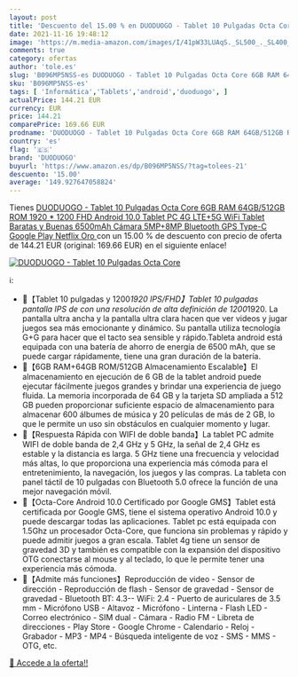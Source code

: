 ```yaml
---
layout: post
title: 'Descuento del 15.00 % en DUODUOGO - Tablet 10 Pulgadas Octa Core '
date: 2021-11-16 19:48:12
image: 'https://m.media-amazon.com/images/I/41pW33LUAqS._SL500_._SL400_.jpg'
comments: true
category: ofertas
author: 'tole.es'
slug: 'B096MP5NSS-es DUODUOGO - Tablet 10 Pulgadas Octa Core 6GB RAM 64GB/512GB...'
sku: 'B096MP5NSS-es'
tags: [ 'Informática','Tablets','android','duoduogo', ]
actualPrice: 144.21 EUR
currency: EUR
price: 144.21
comparePrice: 169.66 EUR
prodname: 'DUODUOGO - Tablet 10 Pulgadas Octa Core 6GB RAM 64GB/512GB ROM 1920 * 1200 FHD Android 10.0 Tablet PC 4G LTE+5G WiFi Tablet Baratas y Buenas 6500mAh Cámara 5MP+8MP Bluetooth GPS Type-C Google Play Netflix Oro '
country: 'es'
flag: '🇪🇸'
brand: 'DUODUOGO'
buyurl: 'https://www.amazon.es/dp/B096MP5NSS/?tag=tolees-21'
descuento: '15.00'
average: '149.927647058824'
---
```


Tienes [DUODUOGO - Tablet 10 Pulgadas Octa Core 6GB RAM 64GB/512GB ROM 1920 * 1200 FHD Android 10.0 Tablet PC 4G LTE+5G WiFi Tablet Baratas y Buenas 6500mAh Cámara 5MP+8MP Bluetooth GPS Type-C Google Play Netflix Oro ](https://www.amazon.es/dp/B096MP5NSS/?tag=tolees-21) con un 15.00 % de descuento con precio de oferta de 144.21 EUR (original: 169.66 EUR) en el siguiente enlace!

[![DUODUOGO - Tablet 10 Pulgadas Octa Core ](https://m.media-amazon.com/images/I/41pW33LUAqS._SL500_._SL400_.jpg)](https://www.amazon.es/dp/B096MP5NSS/?tag=tolees-21)

ℹ️:

- 🚀【Tablet 10 pulgadas y 1200*1920 IPS/FHD】Tablet 10 pulgadas pantalla IPS de con una resolución de alta definición de 1200*1920. La pantalla ultra ancha y la pantalla ultra clara hacen que ver videos y jugar juegos sea más emocionante y dinámico. Su pantalla utiliza tecnología G+G para hacer que el tacto sea sensible y rápido.Tableta android está equipada con una batería de ahorro de energía de 6500 mAh, que se puede cargar rápidamente, tiene una gran duración de la batería.
- 🚀【6GB RAM+64GB ROM/512GB Almacenamiento Escalable】El almacenamiento en ejecución de 6 GB de la tablet android puede ejecutar fácilmente juegos grandes y brindar una experiencia de juego fluida. La memoria incorporada de 64 GB y la tarjeta SD ampliada a 512 GB pueden proporcionar suficiente espacio de almacenamiento para almacenar 600 álbumes de música y 20 películas de más de 2 GB, lo que le permite un uso sin obstáculos en cualquier momento y lugar.
- 🚀【Respuesta Rápida con WIFI de doble banda】La tablet PC admite WIFI de doble banda de 2,4 GHz y 5 GHz, la señal de 2,4 GHz es estable y la distancia es larga. 5 GHz tiene una frecuencia y velocidad más altas, lo que proporciona una experiencia más cómoda para el entretenimiento, la navegación, los juegos y las compras. La tableta con panel táctil de 10 pulgadas con Bluetooth 5.0 ofrece la función de una mejor navegación móvil.
- 🚀【Octa-Core Android 10.0 Certificado por Google GMS】Tablet está certificada por Google GMS, tiene el sistema operativo Android 10.0 y puede descargar todas las aplicaciones. Tablet pc está equipada con 1.5Ghz un procesador Octa-Core, que funciona sin problemas y rápido y puede admitir juegos a gran escala. Tablet 4g tiene un sensor de gravedad 3D y también es compatible con la expansión del dispositivo OTG conectarse al mouse y al teclado, lo que le permite tener una experiencia más cómoda.
- 🚀【Admite más funciones】Reproducción de video - Sensor de dirección - Reproducción de flash - Sensor de gravedad - Sensor de gravedad - Bluetooth BT: 4.3-- WiFi: 2.4 - Puerto de auriculares de 3.5 mm - Micrófono USB - Altavoz - Micrófono - Linterna - Flash LED - Correo electrónico - SIM dual - Cámara - Radio FM - Libreta de direcciones - Play Store - Google Chrome - Calendario - Reloj - Grabador - MP3 - MP4 - Búsqueda inteligente de voz - SMS - MMS - OTG, etc.

[🛒 Accede a la oferta!!](https://www.amazon.es/dp/B096MP5NSS/?tag=tolees-21)
